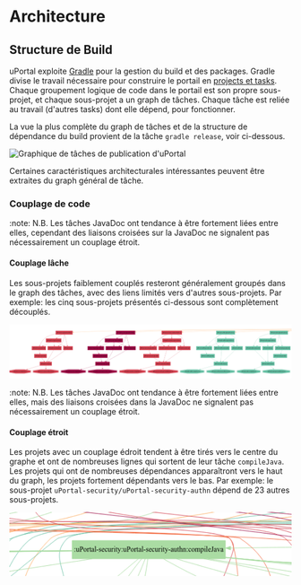 # Architecture

## Structure de Build

uPortal exploite [Gradle][] pour la gestion du build et des packages.
Gradle divise le travail nécessaire pour construire le portail en [projects et tasks][].
Chaque groupement logique de code dans le portail est son propre sous-projet, et chaque sous-projet a un graph de tâches.
Chaque tâche est reliée au travail (d'autres tasks) dont elle dépend, pour fonctionner.

La vue la plus complète du graph de tâches et de la structure de dépendance du build provient de la tâche `gradle release`, voir ci-dessous.

![Graphique de tâches de publication d'uPortal](../../../images/uportal-release-task.min.svg)

Certaines caractéristiques architecturales intéressantes peuvent être extraites du graph général de tâche.

### Couplage de code

:note: N.B. Les tâches JavaDoc ont tendance à être fortement liées entre elles, cependant des liaisons croisées sur la JavaDoc ne signalent pas nécessairement un couplage étroit.

#### Couplage lâche

Les sous-projets faiblement couplés resteront généralement groupés dans le graph des tâches, avec des liens limités vers d'autres sous-projets.
Par exemple: les cinq sous-projets présentés ci-dessous sont complètement découplés.

![Couplage lâche dans le graphique des tâches](../../../images/release-task-graph-loose-coupling.png)

:note: N.B. Les tâches JavaDoc ont tendance à être fortement liées entre elles, mais des liaisons croisées dans la JavaDoc ne signalent pas nécessairement un couplage étroit.

#### Couplage étroit

Les projets avec un couplage édroit tendent à être tirés vers le centre du graphe et ont de nombreuses lignes qui sortent de leur tâche `compileJava`.
Les projets qui ont de nombreuses dépendances apparaîtront vers le haut du graph, les projets fortement dépendants vers le bas.
Par exemple: le sous-projet `uPortal-security/uPortal-security-authn` dépend de 23 autres sous-projets.

![Couplage édroit dans le graphe des tâches](../../../images/release-task-graph-tight-coupling.png)

[Gradle]: https://gradle.org
[projects et tasks]: https://docs.gradle.org/current/userguide/tutorial_using_tasks.html
